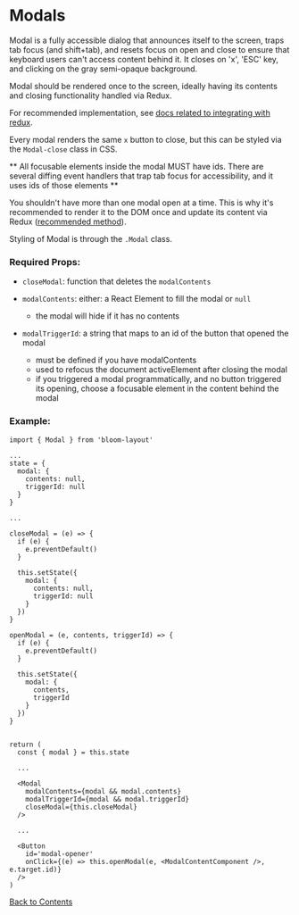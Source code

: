 # Modals

Modal is a fully accessible dialog that announces itself to the screen, traps tab focus (and shift+tab), and resets focus on open and close to ensure that keyboard users can't access content behind it. It closes on 'x', 'ESC' key, and clicking on the gray semi-opaque background.

Modal should be rendered once to the screen, ideally having its contents and closing functionality handled via Redux.

For recommended implementation, see [docs related to integrating with redux](https://github.com/vineyard-bloom/bloom-layout/blob/master/docs/alert-and-modal-with-redux.md).

Every modal renders the same `x` button to close, but this can be styled via the `Modal-close` class in CSS.

** All focusable elements inside the modal MUST have ids. There are several diffing event handlers that trap tab focus for accessibility, and it uses ids of those elements **

You shouldn't have more than one modal open at a time. This is why it's recommended to render it to the DOM once and update its content via Redux ([recommended method](https://github.com/vineyard-bloom/bloom-layout/blob/master/docs/Modal-and-modal-with-redux.md)).

Styling of Modal is through the `.Modal` class.

### Required Props:
- `closeModal`:
    function that deletes the `modalContents`

- `modalContents`:
    either: a React Element to fill the modal or `null`
    * the modal will hide if it has no contents

- `modalTriggerId`:
    a string that maps to an id of the button that opened the modal
    * must be defined if you have modalContents
    * used to refocus the document activeElement after closing the modal
    * if you triggered a modal programmatically, and no button triggered its opening, choose a focusable element in the content behind the modal

### Example:
```
import { Modal } from 'bloom-layout'

...
state = {
  modal: {
    contents: null,
    triggerId: null
  }
}

...

closeModal = (e) => {
  if (e) {
    e.preventDefault()
  }

  this.setState({
    modal: {
      contents: null,
      triggerId: null
    }
  })
}

openModal = (e, contents, triggerId) => {
  if (e) {
    e.preventDefault()
  }

  this.setState({
    modal: {
      contents,
      triggerId
    }
  })
}


return (
  const { modal } = this.state

  ...

  <Modal
    modalContents={modal && modal.contents}
    modalTriggerId={modal && modal.triggerId}
    closeModal={this.closeModal}
  />

  ...

  <Button
    id='modal-opener'
    onClick={(e) => this.openModal(e, <ModalContentComponent />, e.target.id)}
  />
)
```

[Back to Contents](https://github.com/vineyard-bloom/bloom-starter#contents)
